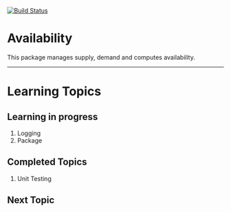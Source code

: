 [![Build Status](https://travis-ci.com/kawadesumit/availability.svg?branch=master)](https://travis-ci.com/kawadesumit/availability)


# Availability

This package manages supply, demand and computes availability.

---

# Learning Topics
## Learning in progress
1. Logging
2. Package

## Completed Topics
1. Unit Testing

## Next Topic
